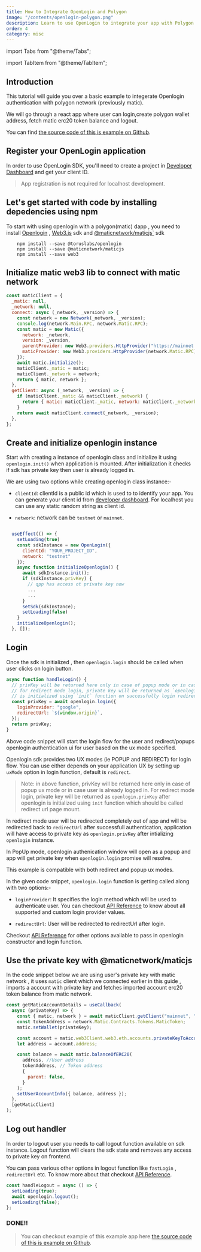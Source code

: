 ```yaml
---
title: How to Integrate OpenLogin and Polygon
image: "/contents/openlogin-polygon.png"
description: Learn to use OpenLogin to integrate your app with Polygon Network
order: 4
category: misc
---
```


import Tabs from "@theme/Tabs";

import TabItem from "@theme/TabItem";

## Introduction

This tutorial will guide you over a basic example to integerate Openlogin authentication with polygon network (previously matic).

We will go through a react app where user can login,create polygon wallet address, fetch matic erc20 token balance and logout.

You can find [the source code of this is example on Github](https://github.com/torusresearch/openlogin-polygon-example).

## Register your OpenLogin application

In order to use OpenLogin SDK, you'll need to create a project in [Developer Dashboard](https://dashboard.web3auth.io) and get your client ID.

> App registration is not required for localhost development.

## Let's get started with code by installing depedencies using npm

To start with using openlogin with a polygon(matic) dapp , you need to install [Openlogin](https://www.npmjs.com/package/@toruslabs/openlogin) ,
[Web3.js](https://www.npmjs.com/package/web3) sdk and [@maticnetwork/maticjs`](https://www.npmjs.com/package/@maticnetwork/maticjs) sdk

```shell
    npm install --save @toruslabs/openlogin
    npm install --save @maticnetwork/maticjs
    npm install --save web3
```

## Initialize matic web3 lib to connect with matic network

```js
const maticClient = {
  _matic: null,
  _network: null,
  connect: async (_network, _version) => {
    const network = new Network(_network, _version);
    console.log(network.Main.RPC, network.Matic.RPC);
    const matic = new Matic({
      network: _network,
      version: _version,
      parentProvider: new Web3.providers.HttpProvider("https://mainnet.infura.io/v3/73d0b3b9a4b2499da81c71a2b2a473a9"),
      maticProvider: new Web3.providers.HttpProvider(network.Matic.RPC),
    });
    await matic.initialize();
    maticClient._matic = matic;
    maticClient._network = network;
    return { matic, network };
  },
  getClient: async (_network, _version) => {
    if (maticClient._matic && maticClient._network) {
      return { matic: maticClient._matic, network: maticClient._network };
    }
    return await maticClient.connect(_network, _version);
  },
};
```

## Create and initialize openlogin instance

Start with creating a instance of openlogin class and initialize it using `openlogin.init()` when application is mounted. After initialization it
checks if sdk has private key then user is already logged in.

We are using two options while creating openlogin class instance:-

- `clientId`: clientId is a public id which is used to to identify your app. You can generate your client id from
  [developer dashboard](http://dashboard.web3auth.io/). For localhost you can use any static random string as client id.

- `network`: network can be `testnet` or `mainnet`.

```js

  useEffect(() => {
    setLoading(true)
    const sdkInstance = new OpenLogin({
      clientId: "YOUR_PROJECT_ID",
      network: "testnet"
    });
    async function initializeOpenlogin() {
      await sdkInstance.init();
      if (sdkInstance.privKey) {
        // qpp has access ot private key now
        ...
        ...
      }
      setSdk(sdkInstance);
      setLoading(false)
    }
    initializeOpenlogin();
  }, []);

```

## Login

Once the sdk is initialized , then `openlogin.login` should be called when user clicks on login button.

```js
async function handleLogin() {
  // privKey will be returned here only in case of popup mode or in case user is already logged in.
  // for redirect mode login, private key will be returned as `openlogin.privKey` after openlogin
  // is initialized using `init` function on successfully login redirect.
  const privKey = await openlogin.login({
    loginProvider: "google",
    redirectUrl: `${window.origin}`,
  });
  return privKey;
}
```

Above code snippet will start the login flow for the user and redirect/popups openlogin authentication ui for user based on the ux mode specified.

Openlogin sdk provides two UX modes (ie POPUP and REDIRECT) for login flow. You can use either depends on your application UX by setting up `uxMode`
option in login function, default is `redirect`.

> Note: in above function, privKey will be returned here only in case of popup ux mode or in case user is already logged in. For redirect mode login,
> private key will be returned as `openlogin.privKey` after openlogin is initialized using `init` function which should be called redirect url page
> mount.

In redirect mode user will be redirected completely out of app and will be redirected back to `redirectUrl` after successfull authentication,
application will have access to private key as `openlogin.privKey` after intializing `openlogin` instance.

In PopUp mode, openlogin authenication window will open as a popup and app will get private key when `openlogin.login` promise will resolve.

This example is compatible with both redirect and popup ux modes.

In the given code snippet, `openlogin.login` function is getting called along with two options:-

- `loginProvider`: It specifies the login method which will be used to authenticate user. You can checkout
  [API Reference](https://docs.tor.us/open-login/api-reference/usage) to know about all supported and custom login provider values.

- `redirectUrl`: User will be redirected to redirectUrl after login.

Checkout [API Reference](https://docs.tor.us/open-login/api-reference/usage) for other options available to pass in openlogin constructor and login
function.

## Use the private key with @maticnetwork/maticjs

In the code snippet below we are using user's private key with matic network , it uses `matic` client which we connected earlier in this guide ,
imports a account with private key and fetches imported account erc20 token balance from matic network.

```js
const getMaticAccountDetails = useCallback(
  async (privateKey) => {
    const { matic, network } = await maticClient.getClient("mainnet", "v1");
    const tokenAddress = network.Matic.Contracts.Tokens.MaticToken;
    matic.setWallet(privateKey);

    const account = matic.web3Client.web3.eth.accounts.privateKeyToAccount(privateKey);
    let address = account.address;

    const balance = await matic.balanceOfERC20(
      address, //User address
      tokenAddress, // Token address
      {
        parent: false,
      }
    );
    setUserAccountInfo({ balance, address });
  },
  [getMaticClient]
);
```

## Log out handler

In order to logout user you needs to call logout function available on sdk instance. Logout function will clears the sdk state and removes any access
to private key on frontend.

You can pass various other options in logout function like `fastLogin` , `redirectUrl` etc. To know more about that checkout
[API Reference](https://docs.tor.us/open-login/api-reference/usage).

```js
const handleLogout = async () => {
  setLoading(true);
  await openlogin.logout();
  setLoading(false);
};
```

### DONE!!

> You can checkout example of this example app
> here.[the source code of this is example on Github](https://github.com/torusresearch/openlogin-polygon-example).
